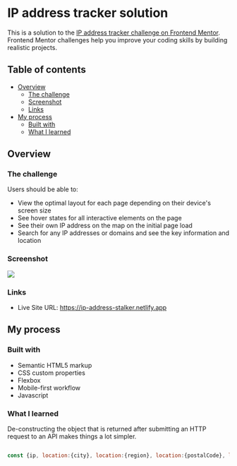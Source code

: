 # IP address tracker solution

This is a solution to the [IP address tracker challenge on Frontend Mentor](https://www.frontendmentor.io/challenges/ip-address-tracker-I8-0yYAH0). Frontend Mentor challenges help you improve your coding skills by building realistic projects. 

## Table of contents

- [Overview](#overview)
  - [The challenge](#the-challenge)
  - [Screenshot](#screenshot)
  - [Links](#links)
- [My process](#my-process)
  - [Built with](#built-with)
  - [What I learned](#what-i-learned)

## Overview

### The challenge

Users should be able to:

- View the optimal layout for each page depending on their device's screen size
- See hover states for all interactive elements on the page
- See their own IP address on the map on the initial page load
- Search for any IP addresses or domains and see the key information and location

### Screenshot

![](./images/project-sc.png)

### Links

- Live Site URL: https://ip-address-stalker.netlify.app

## My process

### Built with

- Semantic HTML5 markup
- CSS custom properties
- Flexbox
- Mobile-first workflow
- Javascript

### What I learned

De-constructing the object that is returned after submitting an HTTP request to an API makes things a lot simpler.

```js

const {ip, location:{city}, location:{region}, location:{postalCode}, location:{country}, location:{timezone}, isp, location:{lat}, location:{lng}} = responseObj

```
